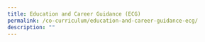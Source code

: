 ```yaml
---
title: Education and Career Guidance (ECG)
permalink: /co-curriculum/education-and-career-guidance-ecg/
description: ""
---
```

